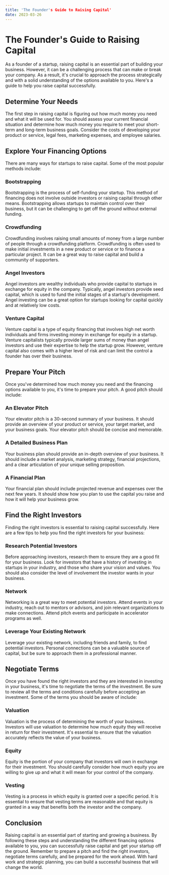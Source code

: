 ```yaml
---
title: 'The Founder's Guide to Raising Capital'
date: 2023-03-26
---
```


# The Founder's Guide to Raising Capital

As a founder of a startup, raising capital is an essential part of building your business. However, it can be a challenging process that can make or break your company. As a result, it's crucial to approach the process strategically and with a solid understanding of the options available to you. Here's a guide to help you raise capital successfully.

## Determine Your Needs

The first step in raising capital is figuring out how much money you need and what it will be used for. You should assess your current financial situation and determine how much money you require to meet your short-term and long-term business goals. Consider the costs of developing your product or service, legal fees, marketing expenses, and employee salaries.

## Explore Your Financing Options

There are many ways for startups to raise capital. Some of the most popular methods include:

### Bootstrapping

Bootstrapping is the process of self-funding your startup. This method of financing does not involve outside investors or raising capital through other means. Bootstrapping allows startups to maintain control over their business, but it can be challenging to get off the ground without external funding.

### Crowdfunding

Crowdfunding involves raising small amounts of money from a large number of people through a crowdfunding platform. Crowdfunding is often used to make initial investments in a new product or service or to finance a particular project. It can be a great way to raise capital and build a community of supporters.

### Angel Investors

Angel investors are wealthy individuals who provide capital to startups in exchange for equity in the company. Typically, angel investors provide seed capital, which is used to fund the initial stages of a startup's development. Angel investing can be a great option for startups looking for capital quickly and at relatively low costs.

### Venture Capital

Venture capital is a type of equity financing that involves high net worth individuals and firms investing money in exchange for equity in a startup. Venture capitalists typically provide larger sums of money than angel investors and use their expertise to help the startup grow. However, venture capital also comes with a higher level of risk and can limit the control a founder has over their business.

## Prepare Your Pitch

Once you've determined how much money you need and the financing options available to you, it's time to prepare your pitch. A good pitch should include:

### An Elevator Pitch

Your elevator pitch is a 30-second summary of your business. It should provide an overview of your product or service, your target market, and your business goals. Your elevator pitch should be concise and memorable.

### A Detailed Business Plan

Your business plan should provide an in-depth overview of your business. It should include a market analysis, marketing strategy, financial projections, and a clear articulation of your unique selling proposition.

### A Financial Plan

Your financial plan should include projected revenue and expenses over the next few years. It should show how you plan to use the capital you raise and how it will help your business grow.

## Find the Right Investors

Finding the right investors is essential to raising capital successfully. Here are a few tips to help you find the right investors for your business:

### Research Potential Investors

Before approaching investors, research them to ensure they are a good fit for your business. Look for investors that have a history of investing in startups in your industry, and those who share your vision and values. You should also consider the level of involvement the investor wants in your business.

### Network

Networking is a great way to meet potential investors. Attend events in your industry, reach out to mentors or advisors, and join relevant organizations to make connections. Attend pitch events and participate in accelerator programs as well.

### Leverage Your Existing Network

Leverage your existing network, including friends and family, to find potential investors. Personal connections can be a valuable source of capital, but be sure to approach them in a professional manner.

## Negotiate Terms

Once you have found the right investors and they are interested in investing in your business, it's time to negotiate the terms of the investment. Be sure to review all the terms and conditions carefully before accepting an investment. Some of the terms you should be aware of include:

### Valuation

Valuation is the process of determining the worth of your business. Investors will use valuation to determine how much equity they will receive in return for their investment. It's essential to ensure that the valuation accurately reflects the value of your business.

### Equity

Equity is the portion of your company that investors will own in exchange for their investment. You should carefully consider how much equity you are willing to give up and what it will mean for your control of the company.

### Vesting

Vesting is a process in which equity is granted over a specific period. It is essential to ensure that vesting terms are reasonable and that equity is granted in a way that benefits both the investor and the company.

## Conclusion

Raising capital is an essential part of starting and growing a business. By following these steps and understanding the different financing options available to you, you can successfully raise capital and get your startup off the ground. Remember to prepare a pitch and find the right investors, negotiate terms carefully, and be prepared for the work ahead. With hard work and strategic planning, you can build a successful business that will change the world.
